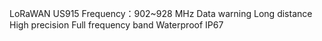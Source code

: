 LoRaWAN US915
Frequency：902~928 MHz
Data warning
Long distance
High precision
Full frequency band
Waterproof IP67
